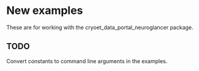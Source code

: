 # New examples

These are for working with the cryoet_data_portal_neuroglancer package.

## TODO

Convert constants to command line arguments in the examples.